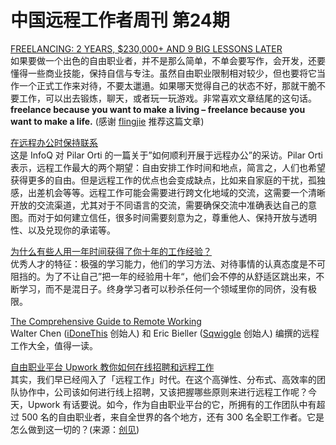 # 中国远程工作者周刊 第24期

[FREELANCING: 2 YEARS, $230,000+ AND 9 BIG LESSONS LATER][1]  
如果要做一个出色的自由职业者，并不是那么简单，不单会要写作，会开发，还要懂得一些商业技能，保持自信与专注。虽然自由职业限制相对较少，但也要将它当作一个正式工作来对待，不要太邋遢。如果哪天觉得自己的状态不好，那就干脆不要工作，可以出去锻炼，聊天，或者玩一玩游戏。非常喜欢文章结尾的这句话。**freelance because you want to make a living – freelance because you want to make a life.** (感谢 [flingjie] 推荐这篇文章)

[在远程办公时保持联系][2]  
这是 InfoQ 对 Pilar Orti 的一篇关于”如何顺利开展于远程办公”的采访。Pilar Orti 表示，远程工作最大的两个期望：自由安排工作时间和地点，简言之，人们也希望获得更多的自由。但是远程工作的优点也会变成缺点，比如来自家庭的干扰，孤独感，出差机会等等。远程工作可能会需要进行跨文化地域的交流，这需要一个清晰开放的交流渠道，尤其对于不同语言的交流，需要确保交流中准确表达自己的意图。而对于如何建立信任，很多时间需要刻意为之，尊重他人、保持开放与透明性、以及兑现你的承诺等。

[为什么有些人用一年时间获得了你十年的工作经验？][3]  
优秀人才的特征：极强的学习能力，他们的学习方法、对待事情的认真态度是不可阻挡的。为了不让自己”把一年的经验用十年“，他们会不停的从舒适区跳出来，不断学习，而不是混日子。终身学习者可以秒杀任何一个领域里你的同侪，没有极限。

[The Comprehensive Guide to Remote Working][4]  
Walter Chen ([iDoneThis] 创始人) 和 Eric Bieller ([Sqwiggle] 创始人) 编撰的远程工作大全，值得一读。

[自由职业平台 Upwork 教你如何在线招聘和远程工作][5]  
其实，我们早已经闯入了「远程工作」时代。在这个高弹性、分布式、高效率的团队协作中，公司该如何进行线上招聘，又该把握哪些原则来进行远程工作呢？今天，Upwork 有话要说。如今，作为自由职业平台的它，所拥有的工作团队中有超过 500 名的自由职业者，来自全世界的各个地方，还有 300 名全职工作者。它是怎么做到这一切的？(来源：[创见])


[1]: http://joelklettke.com/freelancing-2-years-230000-and-9-big-lessons-later/
[2]: http://www.infoq.com/cn/articles/staying-connected-remote-working
[3]: http://www.managershare.com/post/191156
[4]: http://blog.remotive.io/the-comprehensive-guide-to-remote-working/
[5]: http://tech2ipo.com/99198

[flingjie]: http://yizaoyiwan.com/profile/1847/flingjie
[iDoneThis]: https://idonethis.com/
[Sqwiggle]: https://www.sqwiggle.com/
[创见]: http://tech2ipo.com/99198